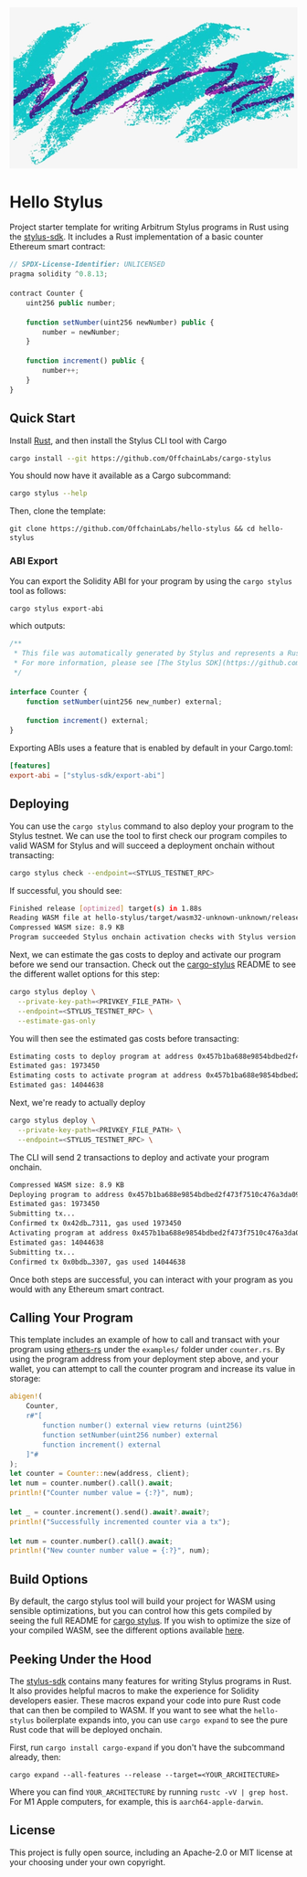 ![Image](jazz.png)

# Hello Stylus

Project starter template for writing Arbitrum Stylus programs in Rust using the [stylus-sdk](https://github.com/OffchainLabs/stylus-sdk-rs). It includes a Rust implementation of a basic counter Ethereum smart contract:

```js
// SPDX-License-Identifier: UNLICENSED
pragma solidity ^0.8.13;

contract Counter {
    uint256 public number;

    function setNumber(uint256 newNumber) public {
        number = newNumber;
    }

    function increment() public {
        number++;
    }
}
```

## Quick Start 

Install [Rust](https://www.rust-lang.org/tools/install), and then install the Stylus CLI tool with Cargo

```bash
cargo install --git https://github.com/OffchainLabs/cargo-stylus
```

You should now have it available as a Cargo subcommand:

```bash
cargo stylus --help
```

Then, clone the template:

```
git clone https://github.com/OffchainLabs/hello-stylus && cd hello-stylus
```

### ABI Export

You can export the Solidity ABI for your program by using the `cargo stylus` tool as follows:

```bash
cargo stylus export-abi
```

which outputs:

```js
/**
 * This file was automatically generated by Stylus and represents a Rust program.
 * For more information, please see [The Stylus SDK](https://github.com/OffchainLabs/stylus-sdk-rs).
 */

interface Counter {
    function setNumber(uint256 new_number) external;

    function increment() external;
}
```

Exporting ABIs uses a feature that is enabled by default in your Cargo.toml:

```toml
[features]
export-abi = ["stylus-sdk/export-abi"]
```

## Deploying

You can use the `cargo stylus` command to also deploy your program to the Stylus testnet. We can use the tool to first check
our program compiles to valid WASM for Stylus and will succeed a deployment onchain without transacting:

```bash
cargo stylus check --endpoint=<STYLUS_TESTNET_RPC>
```

If successful, you should see:

```bash
Finished release [optimized] target(s) in 1.88s
Reading WASM file at hello-stylus/target/wasm32-unknown-unknown/release/hello-stylus.wasm
Compressed WASM size: 8.9 KB
Program succeeded Stylus onchain activation checks with Stylus version: 1
```

Next, we can estimate the gas costs to deploy and activate our program before we send our transaction. Check out the [cargo-stylus](https://github.com/OffchainLabs/cargo-stylus) README to see the different wallet options for this step:

```bash
cargo stylus deploy \
  --private-key-path=<PRIVKEY_FILE_PATH> \
  --endpoint=<STYLUS_TESTNET_RPC> \
  --estimate-gas-only
```

You will then see the estimated gas costs before transacting:

```bash
Estimating costs to deploy program at address 0x457b1ba688e9854bdbed2f473f7510c476a3da09
Estimated gas: 1973450
Estimating costs to activate program at address 0x457b1ba688e9854bdbed2f473f7510c476a3da09
Estimated gas: 14044638
```

Next, we're ready to actually deploy

```bash
cargo stylus deploy \
  --private-key-path=<PRIVKEY_FILE_PATH> \
  --endpoint=<STYLUS_TESTNET_RPC> \
```

The CLI will send 2 transactions to deploy and activate your program onchain.

```bash
Compressed WASM size: 8.9 KB
Deploying program to address 0x457b1ba688e9854bdbed2f473f7510c476a3da09
Estimated gas: 1973450
Submitting tx...
Confirmed tx 0x42db…7311, gas used 1973450
Activating program at address 0x457b1ba688e9854bdbed2f473f7510c476a3da09
Estimated gas: 14044638
Submitting tx...
Confirmed tx 0x0bdb…3307, gas used 14044638
```

Once both steps are successful, you can interact with your program as you would with any Ethereum smart contract.

## Calling Your Program

This template includes an example of how to call and transact with your program using [ethers-rs](https://github.com/gakonst/ethers-rs) under the `examples/` folder under `counter.rs`. By using the program address from your deployment step above, and your wallet, you can attempt to call the counter program and increase its value in storage:

```rs
abigen!(
    Counter,
    r#"[
        function number() external view returns (uint256)
        function setNumber(uint256 number) external
        function increment() external
    ]"#
);
let counter = Counter::new(address, client);
let num = counter.number().call().await;
println!("Counter number value = {:?}", num);

let _ = counter.increment().send().await?.await?;
println!("Successfully incremented counter via a tx");

let num = counter.number().call().await;
println!("New counter number value = {:?}", num);
```

## Build Options

By default, the cargo stylus tool will build your project for WASM using sensible optimizations, but you can control how this gets compiled by seeing the full README for [cargo stylus](https://github.com/OffchainLabs/cargo-stylus). If you wish to optimize the size of your compiled WASM, see the different options available [here](https://github.com/OffchainLabs/cargo-stylus/blob/main/OPTIMIZING_BINARIES.md).

## Peeking Under the Hood

The [stylus-sdk](https://github.com/OffchainLabs/stylus-sdk-rs) contains many features for writing Stylus programs in Rust. It also provides helpful macros to make the experience for Solidity developers easier. These macros expand your code into pure Rust code that can then be compiled to WASM. If you want to see what the `hello-stylus` boilerplate expands into, you can use `cargo expand` to see the pure Rust code that will be deployed onchain.

First, run `cargo install cargo-expand` if you don't have the subcommand already, then:

```
cargo expand --all-features --release --target=<YOUR_ARCHITECTURE>
```

Where you can find `YOUR_ARCHITECTURE` by running `rustc -vV | grep host`. For M1 Apple computers, for example, this is `aarch64-apple-darwin`.

## License

This project is fully open source, including an Apache-2.0 or MIT license at your choosing under your own copyright.